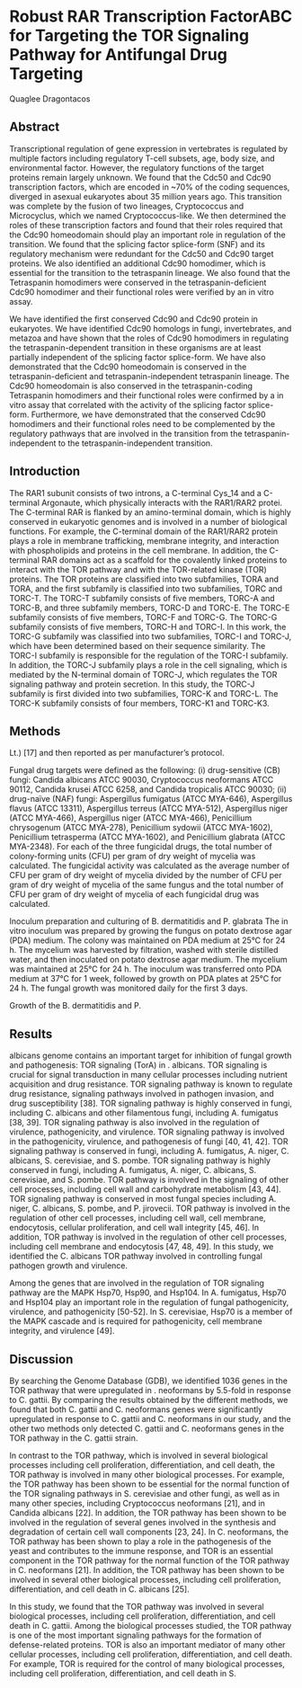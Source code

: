 # Robust RAR Transcription FactorABC for Targeting the TOR Signaling Pathway for Antifungal Drug Targeting
Quaglee Dragontacos


## Abstract

Transcriptional regulation of gene expression in vertebrates is regulated by multiple factors including regulatory T-cell subsets, age, body size, and environmental factor. However, the regulatory functions of the target proteins remain largely unknown. We found that the Cdc50 and Cdc90 transcription factors, which are encoded in ~70% of the coding sequences, diverged in asexual eukaryotes about 35 million years ago. This transition was complete by the fusion of two lineages, Cryptococcus and Microcyclus, which we named Cryptococcus-like. We then determined the roles of these transcription factors and found that their roles required that the Cdc90 homeodomain should play an important role in regulation of the transition. We found that the splicing factor splice-form (SNF) and its regulatory mechanism were redundant for the Cdc50 and Cdc90 target proteins. We also identified an additional Cdc90 homodimer, which is essential for the transition to the tetraspanin lineage. We also found that the Tetraspanin homodimers were conserved in the tetraspanin-deficient Cdc90 homodimer and their functional roles were verified by an in vitro assay.

We have identified the first conserved Cdc90 and Cdc90 protein in eukaryotes. We have identified Cdc90 homologs in fungi, invertebrates, and metazoa and have shown that the roles of Cdc90 homodimers in regulating the tetraspanin-dependent transition in these organisms are at least partially independent of the splicing factor splice-form. We have also demonstrated that the Cdc90 homeodomain is conserved in the tetraspanin-deficient and tetraspanin-independent tetraspanin lineage. The Cdc90 homeodomain is also conserved in the tetraspanin-coding Tetraspanin homodimers and their functional roles were confirmed by a in vitro assay that correlated with the activity of the splicing factor splice-form. Furthermore, we have demonstrated that the conserved Cdc90 homodimers and their functional roles need to be complemented by the regulatory pathways that are involved in the transition from the tetraspanin-independent to the tetraspanin-independent transition.


## Introduction
The RAR1 subunit consists of two introns, a C-terminal Cys_14 and a C-terminal Argonaute, which physically interacts with the RAR1/RAR2 protei. The C-terminal RAR is flanked by an amino-terminal domain, which is highly conserved in eukaryotic genomes and is involved in a number of biological functions. For example, the C-terminal domain of the RAR1/RAR2 protein plays a role in membrane trafficking, membrane integrity, and interaction with phospholipids and proteins in the cell membrane. In addition, the C-terminal RAR domains act as a scaffold for the covalently linked proteins to interact with the TOR pathway and with the TOR-related kinase (TOR) proteins. The TOR proteins are classified into two subfamilies, TORA and TORA, and the first subfamily is classified into two subfamilies, TORC and TORC-T. The TORC-T subfamily consists of five members, TORC-A and TORC-B, and three subfamily members, TORC-D and TORC-E. The TORC-E subfamily consists of five members, TORC-F and TORC-G. The TORC-G subfamily consists of five members, TORC-H and TORC-I. In this work, the TORC-G subfamily was classified into two subfamilies, TORC-I and TORC-J, which have been determined based on their sequence similarity. The TORC-I subfamily is responsible for the regulation of the TORC-I subfamily. In addition, the TORC-J subfamily plays a role in the cell signaling, which is mediated by the N-terminal domain of TORC-J, which regulates the TOR signaling pathway and protein secretion. In this study, the TORC-J subfamily is first divided into two subfamilies, TORC-K and TORC-L. The TORC-K subfamily consists of four members, TORC-K1 and TORC-K3.


## Methods
 Lt.) [17] and then reported as per manufacturer’s protocol.

Fungal drug targets were defined as the following: (i) drug-sensitive (CB) fungi: Candida albicans ATCC 90030, Cryptococcus neoformans ATCC 90112, Candida krusei ATCC 6258, and Candida tropicalis ATCC 90030; (ii) drug-naïve (NAF) fungi: Aspergillus fumigatus (ATCC MYA-646), Aspergillus flavus (ATCC 13311), Aspergillus terreus (ATCC MYA-512), Aspergillus niger (ATCC MYA-466), Aspergillus niger (ATCC MYA-466), Penicillium chrysogenum (ATCC MYA-278), Penicillium sydowii (ATCC MYA-1602), Penicillium tetrasperma (ATCC MYA-1602), and Penicillium glabrata (ATCC MYA-2348). For each of the three fungicidal drugs, the total number of colony-forming units (CFU) per gram of dry weight of mycelia was calculated. The fungicidal activity was calculated as the average number of CFU per gram of dry weight of mycelia divided by the number of CFU per gram of dry weight of mycelia of the same fungus and the total number of CFU per gram of dry weight of mycelia of each fungicidal drug was calculated.

Inoculum preparation and culturing of B. dermatitidis and P. glabrata
The in vitro inoculum was prepared by growing the fungus on potato dextrose agar (PDA) medium. The colony was maintained on PDA medium at 25°C for 24 h. The mycelium was harvested by filtration, washed with sterile distilled water, and then inoculated on potato dextrose agar medium. The mycelium was maintained at 25°C for 24 h. The inoculum was transferred onto PDA medium at 37°C for 1 week, followed by growth on PDA plates at 25°C for 24 h. The fungal growth was monitored daily for the first 3 days.

Growth of the B. dermatitidis and P.


## Results
albicans genome contains an important target for inhibition of fungal growth and pathogenesis: TOR signaling (TorA) in . albicans. TOR signaling is crucial for signal transduction in many cellular processes including nutrient acquisition and drug resistance. TOR signaling pathway is known to regulate drug resistance, signaling pathways involved in pathogen invasion, and drug susceptibility [38]. TOR signaling pathway is highly conserved in fungi, including C. albicans and other filamentous fungi, including A. fumigatus [38, 39]. TOR signaling pathway is also involved in the regulation of virulence, pathogenicity, and virulence. TOR signaling pathway is involved in the pathogenicity, virulence, and pathogenesis of fungi [40, 41, 42]. TOR signaling pathway is conserved in fungi, including A. fumigatus, A. niger, C. albicans, S. cerevisiae, and S. pombe. TOR signaling pathway is highly conserved in fungi, including A. fumigatus, A. niger, C. albicans, S. cerevisiae, and S. pombe. TOR pathway is involved in the signaling of other cell processes, including cell wall and carbohydrate metabolism [43, 44]. TOR signaling pathway is conserved in most fungal species including A. niger, C. albicans, S. pombe, and P. jirovecii. TOR pathway is involved in the regulation of other cell processes, including cell wall, cell membrane, endocytosis, cellular proliferation, and cell wall integrity [45, 46]. In addition, TOR pathway is involved in the regulation of other cell processes, including cell membrane and endocytosis [47, 48, 49]. In this study, we identified the C. albicans TOR pathway involved in controlling fungal pathogen growth and virulence.

Among the genes that are involved in the regulation of TOR signaling pathway are the MAPK Hsp70, Hsp90, and Hsp104. In A. fumigatus, Hsp70 and Hsp104 play an important role in the regulation of fungal pathogenicity, virulence, and pathogenicity [50-52]. In S. cerevisiae, Hsp70 is a member of the MAPK cascade and is required for pathogenicity, cell membrane integrity, and virulence [49].


## Discussion
By searching the Genome Database (GDB), we identified 1036 genes in the TOR pathway that were upregulated in . neoformans by 5.5-fold in response to C. gattii. By comparing the results obtained by the different methods, we found that both C. gattii and C. neoformans genes were significantly upregulated in response to C. gattii and C. neoformans in our study, and the other two methods only detected C. gattii and C. neoformans genes in the TOR pathway in the C. gattii strain.

In contrast to the TOR pathway, which is involved in several biological processes including cell proliferation, differentiation, and cell death, the TOR pathway is involved in many other biological processes. For example, the TOR pathway has been shown to be essential for the normal function of the TOR signaling pathways in S. cerevisiae and other fungi, as well as in many other species, including Cryptococcus neoformans [21], and in Candida albicans [22]. In addition, the TOR pathway has been shown to be involved in the regulation of several genes involved in the synthesis and degradation of certain cell wall components [23, 24]. In C. neoformans, the TOR pathway has been shown to play a role in the pathogenesis of the yeast and contributes to the immune response, and TOR is an essential component in the TOR pathway for the normal function of the TOR pathway in C. neoformans [21]. In addition, the TOR pathway has been shown to be involved in several other biological processes, including cell proliferation, differentiation, and cell death in C. albicans [25].

In this study, we found that the TOR pathway was involved in several biological processes, including cell proliferation, differentiation, and cell death in C. gattii. Among the biological processes studied, the TOR pathway is one of the most important signaling pathways for the formation of defense-related proteins. TOR is also an important mediator of many other cellular processes, including cell proliferation, differentiation, and cell death. For example, TOR is required for the control of many biological processes, including cell proliferation, differentiation, and cell death in S.
